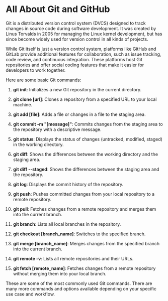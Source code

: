 # All About Git and GitHub
Git is a distributed version control system (DVCS) designed to track changes in source code during software development. It was created by Linus Torvalds in 2005 for managing the Linux kernel development, but has since become widely used for version control in all kinds of projects.

While Git itself is just a version control system, platforms like GitHub and GitLab provide additional features for collaboration, such as issue tracking, code review, and continuous integration. These platforms host Git repositories and offer social coding features that make it easier for developers to work together.

Here are some basic Git commands:

1. **git init**: Initializes a new Git repository in the current directory.

2. **git clone [url]**: Clones a repository from a specified URL to your local machine.

3. **git add [file]**: Adds a file or changes in a file to the staging area.

4. **git commit -m "[message]"**: Commits changes from the staging area to the repository with a descriptive message.

5. **git status**: Displays the status of changes (untracked, modified, staged) in the working directory.

6. **git diff**: Shows the differences between the working directory and the staging area.

7. **git diff --staged**: Shows the differences between the staging area and the repository.

8. **git log**: Displays the commit history of the repository.

9. **git push**: Pushes committed changes from your local repository to a remote repository.

10. **git pull**: Fetches changes from a remote repository and merges them into the current branch.

11. **git branch**: Lists all local branches in the repository.

12. **git checkout [branch_name]**: Switches to the specified branch.

13. **git merge [branch_name]**: Merges changes from the specified branch into the current branch.

14. **git remote -v**: Lists all remote repositories and their URLs.

15. **git fetch [remote_name]**: Fetches changes from a remote repository without merging them into your local branch.

These are some of the most commonly used Git commands. There are many more commands and options available depending on your specific use case and workflow.
